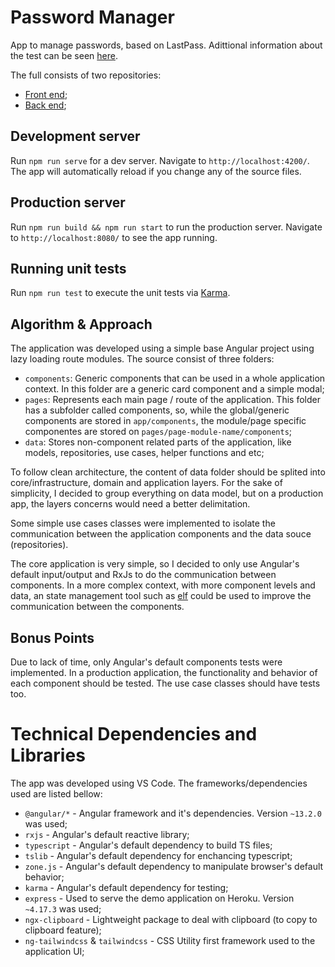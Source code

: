 # Password Manager

App to manage passwords, based on LastPass. Adittional information about the test can be seen [here](https://github.com/fdttests/password-manager/blob/main/challenge.md).

The full consists of two repositories:

- [Front end](https://github.com/fdttests/password-manager);
- [Back end](https://github.com/fdttests/password-manager-api);

## Development server

Run `npm run serve` for a dev server. Navigate to `http://localhost:4200/`. The app will automatically reload if you change any of the source files.

## Production server

Run `npm run build && npm run start` to run the production server. Navigate to `http://localhost:8080/` to see the app running.

## Running unit tests

Run `npm run test` to execute the unit tests via [Karma](https://karma-runner.github.io).

## Algorithm & Approach

The application was developed using a simple base Angular project using lazy loading route modules. The source consist of three folders:

- `components`: Generic components that can be used in a whole application context. In this folder are a generic card component and a simple modal;
- `pages`: Represents each main page / route of the application. This folder has a subfolder called components, so, while the global/generic components are stored in `app/components`, the module/page specific componentes are stored on `pages/page-module-name/components`; 
- `data`: Stores non-component related parts of the application, like models, repositories, use cases, helper functions and etc;

To follow clean architecture, the content of data folder should be splited into core/infrastructure, domain and application layers. For the sake of simplicity, I decided to group everything on data model, but on a production app, the layers concerns would need a better delimitation.

Some simple use cases classes were implemented to isolate the communication between the application components and the data souce (repositories).

The core application is very simple, so I decided to only use Angular's default input/output and RxJs to do the communication between components. In a more complex context, with more component levels and data, an state management tool such as [elf](https://github.com/ngneat/elf) could be used to improve the communication between the components.

## Bonus Points

Due to lack of time, only Angular's default components tests were implemented. In a production application, the functionality and behavior of each component should be tested. The use case classes should have tests too.

# Technical Dependencies and Libraries

The app was developed using VS Code. The frameworks/dependencies used are listed bellow:

- `@angular/*` - Angular framework and it's dependencies. Version `~13.2.0` was used;
- `rxjs` - Angular's default reactive library;
- `typescript` - Angular's default dependency to build TS files;
- `tslib` - Angular's default dependency for enchancing typescript;
- `zone.js` - Angular's default dependency to manipulate browser's default behavior;
- `karma` - Angular's default dependency for testing;
- `express` - Used to serve the demo application on Heroku. Version `~4.17.3` was used;
- `ngx-clipboard` - Lightweight package to deal with clipboard (to copy to clipboard feature);
- `ng-tailwindcss` & `tailwindcss` - CSS Utility first framework used to the application UI;

